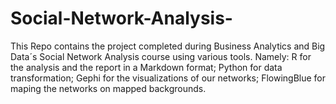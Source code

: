 # Social-Network-Analysis-
This Repo contains the project completed during Business Analytics and Big Data´s Social Network Analysis course using various tools. Namely:  R for the analysis and the report in a Markdown format; Python for data transformation; Gephi for the visualizations of our networks; FlowingBlue for maping the networks on mapped backgrounds.
